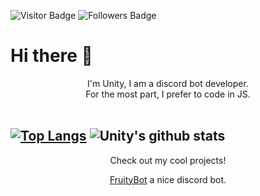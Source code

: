![Visitor Badge](https://visitor-badge.laobi.icu/badge?page_id=UnityLxthel&title=Visitors) ![Followers Badge](https://img.shields.io/github/followers/UnityLxthel?label=Followers)
# Hi there 👋

<div style="text-align: center;">
  I'm Unity, I am a discord bot developer.<br/>
  For the most part, I prefer to code in JS.
</div>
<br/>

[![Top Langs](https://github-readme-stats.vercel.app/api/top-langs/?username=UnityLxthel&layout=compact&theme=dark)](https://github.com/UnityLxthel/)
![Unity's github stats](https://github-readme-stats.vercel.app/api?username=UnityLxthel&hide=issues&theme=dark)
--------
<div style="text-align: center;">
  Check out my cool projects!

  [FruityBot](https://github.com/UnityLxthel/FruityBot) a nice discord bot.
</div>
</br>
